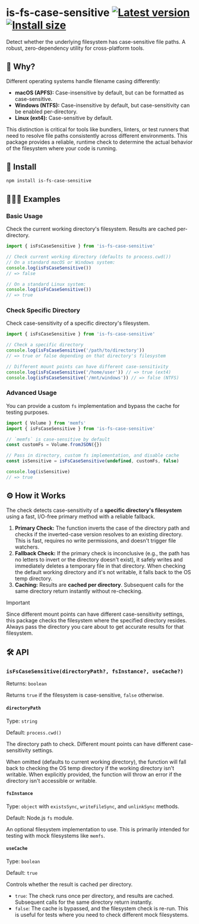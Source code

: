 # is-fs-case-sensitive [![Latest version](https://badgen.net/npm/v/is-fs-case-sensitive)](https://npm.im/is-fs-case-sensitive) [![Install size](https://packagephobia.now.sh/badge?p=is-fs-case-sensitive)](https://packagephobia.now.sh/result?p=is-fs-case-sensitive)

Detect whether the underlying filesystem has case-sensitive file paths. A robust, zero-dependency utility for cross-platform tools.

## 🤔 Why?

Different operating systems handle filename casing differently:

- **macOS (APFS):** Case-insensitive by default, but can be formatted as case-sensitive.
- **Windows (NTFS):** Case-insensitive by default, but case-sensitivity can be enabled per-directory.
- **Linux (ext4):** Case-sensitive by default.

This distinction is critical for tools like bundlers, linters, or test runners that need to resolve file paths consistently across different environments. This package provides a reliable, runtime check to determine the actual behavior of the filesystem where your code is running.

## 🚀 Install

```sh
npm install is-fs-case-sensitive
````

## 👨🏻‍🏫 Examples

### Basic Usage

Check the current working directory's filesystem. Results are cached per-directory.

```ts
import { isFsCaseSensitive } from 'is-fs-case-sensitive'

// Check current working directory (defaults to process.cwd())
// On a standard macOS or Windows system:
console.log(isFsCaseSensitive())
// => false

// On a standard Linux system:
console.log(isFsCaseSensitive())
// => true
```

### Check Specific Directory

Check case-sensitivity of a specific directory's filesystem.

```ts
import { isFsCaseSensitive } from 'is-fs-case-sensitive'

// Check a specific directory
console.log(isFsCaseSensitive('/path/to/directory'))
// => true or false depending on that directory's filesystem

// Different mount points can have different case-sensitivity
console.log(isFsCaseSensitive('/home/user')) // => true (ext4)
console.log(isFsCaseSensitive('/mnt/windows')) // => false (NTFS)
```

### Advanced Usage

You can provide a custom `fs` implementation and bypass the cache for testing purposes.

```ts
import { Volume } from 'memfs'
import { isFsCaseSensitive } from 'is-fs-case-sensitive'

// `memfs` is case-sensitive by default
const customFs = Volume.fromJSON({})

// Pass in directory, custom fs implementation, and disable cache
const isSensitive = isFsCaseSensitive(undefined, customFs, false)

console.log(isSensitive)
// => true
```

## ⚙️ How it Works

The check detects case-sensitivity of a **specific directory's filesystem** using a fast, I/O-free primary method with a reliable fallback.

1.  **Primary Check:** The function inverts the case of the directory path and checks if the inverted-case version resolves to an existing directory. This is fast, requires no write permissions, and doesn't trigger file watchers.
2.  **Fallback Check:** If the primary check is inconclusive (e.g., the path has no letters to invert or the directory doesn't exist), it safely writes and immediately deletes a temporary file in that directory. When checking the default working directory and it's not writable, it falls back to the OS temp directory.
3.  **Caching:** Results are **cached per directory**. Subsequent calls for the same directory return instantly without re-checking.

> [!IMPORTANT]
> Since different mount points can have different case-sensitivity settings, this package checks the filesystem where the specified directory resides. Always pass the directory you care about to get accurate results for that filesystem.

## 🛠️ API

### `isFsCaseSensitive(directoryPath?, fsInstance?, useCache?)`

Returns: `boolean`

Returns `true` if the filesystem is case-sensitive, `false` otherwise.

#### `directoryPath`

Type: `string`

Default: `process.cwd()`

The directory path to check. Different mount points can have different case-sensitivity settings.

When omitted (defaults to current working directory), the function will fall back to checking the OS temp directory if the working directory isn't writable. When explicitly provided, the function will throw an error if the directory isn't accessible or writable.

#### `fsInstance`

Type: `object` with `existsSync`, `writeFileSync`, and `unlinkSync` methods.

Default: Node.js `fs` module.

An optional filesystem implementation to use. This is primarily intended for testing with mock filesystems like `memfs`.

#### `useCache`

Type: `boolean`

Default: `true`

Controls whether the result is cached per directory.
- `true`: The check runs once per directory, and results are cached. Subsequent calls for the same directory return instantly.
- `false`: The cache is bypassed, and the filesystem check is re-run. This is useful for tests where you need to check different mock filesystems.
